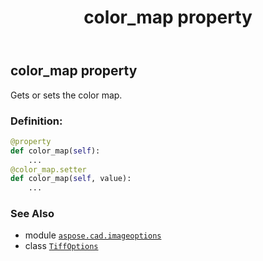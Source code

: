 ﻿---
title: color_map property
second_title: Aspose.CAD for Python via .NET API References
description: 
type: docs
weight: 150
url: /python-net/aspose.cad.imageoptions/tiffoptions/color_map/
is_root: false
---

## color_map property


Gets or sets the color map.
### Definition:
```python
@property
def color_map(self):
    ...
@color_map.setter
def color_map(self, value):
    ...
```

### See Also
* module [`aspose.cad.imageoptions`](../../)
* class [`TiffOptions`](/cad/python-net/aspose.cad.imageoptions/tiffoptions)
